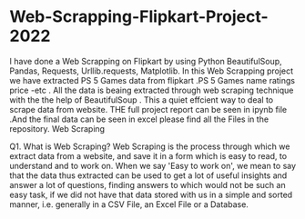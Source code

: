 # Web-Scrapping-Flipkart-Project-2022
I have done a Web Scrapping on Flipkart by using Python BeautifulSoup, Pandas, Requests, Urllib.requests, Matplotlib.
In this Web Scrapping project we have extracted PS 5 Games data from flipkart .PS 5 Games name ratings price -etc . All the data is beaing extracted through web scraping technique with the the help of BeautifulSoup . This a quiet effcient way to deal to scrape data from website.
THE full project report can be seen in ipynb file .And the final data can be seen in excel please find all the Files in the repository.
Web Scraping

Q1. What is Web Scraping? Web Scraping is the process through which we extract data from a website, and save it in a form which is easy to read, to understand and to work on. When we say 'Easy to work on', we mean to say that the data thus extracted can be used to get a lot of useful insights and answer a lot of questions, finding answers to which would not be such an easy task, if we did not have that data stored with us in a simple and sorted manner, i.e. generally in a CSV File, an Excel File or a Database.
